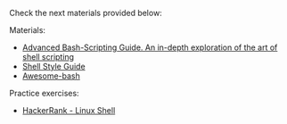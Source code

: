 

Check the next materials provided below:

Materials:

- <a href ="https://tldp.org/LDP/abs/html/">Advanced Bash-Scripting Guide. An in-depth exploration of the art of shell scripting</a>  
- [Shell Style Guide](https://google.github.io/styleguide/shellguide.html)  
- [Awesome-bash](https://github.com/awesome-lists/awesome-bash)

Practice exercises:

- [HackerRank - Linux Shell](https://www.hackerrank.com/domains/shell)

